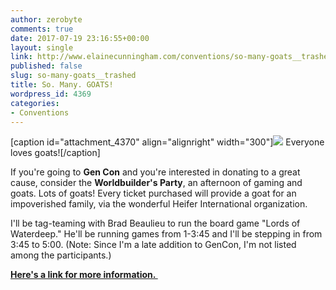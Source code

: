 ```yaml
---
author: zerobyte
comments: true
date: 2017-07-19 23:16:55+00:00
layout: single
link: http://www.elainecunningham.com/conventions/so-many-goats__trashed/
published: false
slug: so-many-goats__trashed
title: So. Many. GOATS!
wordpress_id: 4369
categories:
- Conventions
---
```


[caption id="attachment_4370" align="alignright" width="300"][![](http://www.elainecunningham.com/wp-content/uploads/2017/07/Goats-300x225.jpg)](http://www.elainecunningham.com/wp-content/uploads/2017/07/Goats.jpg) Everyone loves goats![/caption]

If you're going to **Gen Con** and you're interested in donating to a great cause, consider the **Worldbuilder's Party**, an afternoon of gaming and goats. Lots of goats! Every ticket purchased will provide a goat for an impoverished family, via the wonderful Heifer International organization.

I'll be tag-teaming with Brad Beaulieu to run the board game "Lords of Waterdeep." He'll be running games from 1-3:45 and I'll be stepping in from 3:45 to 5:00. (Note: Since I'm a late addition to GenCon, I'm not listed among the participants.)


**[Here's a link for more information. ](https://worldbuildersparty.com)**

